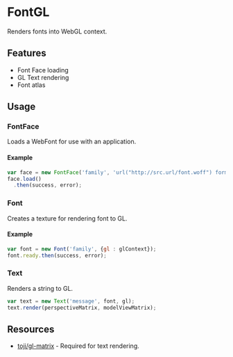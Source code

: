 # FontGL
Renders fonts into WebGL context.

## Features
* Font Face loading
* GL Text rendering
* Font atlas


## Usage

### FontFace
Loads a WebFont for use with an application.

#### Example
```JavaScript
var face = new FontFace('family', 'url("http://src.url/font.woff") format("woff")');
face.load()
  .then(success, error);
```

### Font
Creates a texture for rendering font to GL.

#### Example
```JavaScript
var font = new Font('family', {gl : glContext});
font.ready.then(success, error);
```

### Text
Renders a string to GL.

```JavaScript
var text = new Text('message', font, gl);
text.render(perspectiveMatrix, modelViewMatrix);
```

## Resources
* [toji/gl-matrix](https://github.com/toji/gl-matrix) - Required for text rendering.
